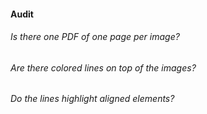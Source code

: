 #### Audit 

###### Is there one PDF of one page per image?
###### Are there colored lines on top of the images?
###### Do the lines highlight aligned elements?


